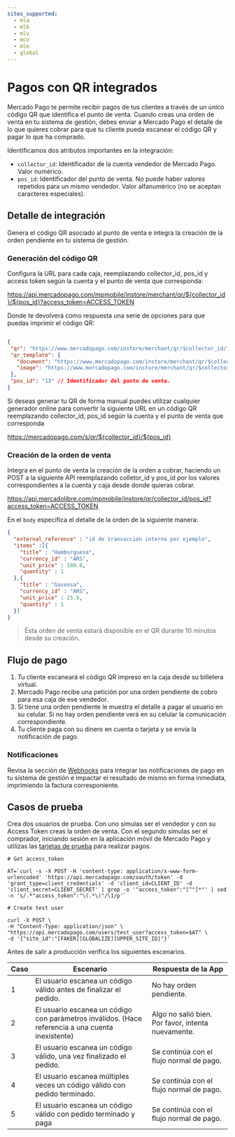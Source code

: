 ```yaml
---
sites_supported:
  - mla
  - mlb
  - mlv
  - mco
  - mlm
  - global
---
```


# Pagos con QR integrados

Mercado Pago te permite recibir pagos de tus clientes a través de un único código QR que identifica el punto de venta.   Cuando creas una orden de venta en tu sistema de gestión, debes enviar a Mercado Pago el detalle de lo que quieres cobrar para que tu cliente pueda escanear el código QR y pagar lo que ha comprado.

Identificamos dos atributos importantes en la integración:

* `collector_id`: Identificador de la cuenta vendedor de Mercado Pago. Valor numérico.
* `pos_id`: Identificador del punto de venta. No puede haber valores repetidos para un mismo vendedor. Valor alfanumérico (no se aceptan caracteres especiales).

## Detalle de integración

Genera el código QR asociado al punto de venta e integra la creación de la orden pendiente en tu sistema de gestión.

### Generación del código QR

Configura la URL para cada caja, reemplazando collector_id, pos_id y access token según la cuenta y el punto de venta que corresponda:

https://api.mercadopago.com/mpmobile/instore/merchant/qr/${collector_id}/${pos_id}?access_token=ACCESS_TOKEN

Donde te devolverá como respuesta una serie de opciones para que puedas imprimir el código QR:

```json

{
 "qr": "https://www.mercadopago.com/instore/merchant/qr/$collector_id/13/5...d9.png", // QR Simple
 "qr_template": {
   "document": "https://www.mercadopago.com/instore/merchant/qr/$collector_id/13/template_5...d9.pdf", // PDF con QR y logo de Mercado Libre
   "image": "https://www.mercadopago.com/instore/merchant/qr/$collector_id/13/template_5...d9.png" // Imagen con QR logo de Mercado Libre
 },
 "pos_id": "13" // Identificador del punto de venta.
}

```

Si deseas generar tu QR de forma manual puedes utilizar cualquier generador online para convertir la siguiente URL en un código QR reemplazando collector_id, pos_id según la cuenta y el punto de venta que corresponda

https://mercadopago.com/s/qr/${collector_id}/${pos_id}

### Creación de la orden de venta

Integra en el punto de venta la creación de la orden a cobrar, haciendo un POST a la siguiente API reemplazando colletor_id y pos_id por los valores correspondientes a la cuenta y caja desde donde quieras cobrar.

https://api.mercadolibre.com/mpmobile/instore/qr/collector_id/pos_id?access_token=ACCESS_TOKEN


En el `body` especifica el detalle de la orden de la siguiente manera:

```json
{
  "external_reference" : "id de transacción interno por ejemplo",
  "items" :[{
    "title" : "Hamburguesa",
    "currency_id" : "ARS",
    "unit_price" : 100.0,
    "quantity" : 1
  },{
    "title" : "Gaseosa",
    "currency_id" : "ARS",
    "unit_price" : 25.0,
    "quantity" : 1
  }]
}

```
> Ésta orden de venta estará disponible en el QR durante 10 minutos desde su creación.

## Flujo de pago

1. Tu cliente escaneará el código QR impreso en la caja desde su billetera virtual. 
2. Mercado Pago recibe una petición por una orden pendiente de cobro para esa caja de ese vendedor. 
3. Si tiene una orden pendiente le muestra el detalle a pagar al usuario en su celular. Si no hay orden pendiente verá en su celular la comunicación correspondiente.
4. Tu cliente paga con su dinero en cuenta o tarjeta y se envía la notificación de pago.

### Notificaciones

Revisa la sección de [Webhooks](/guides/notifications/webhooks.es.md) para integrar las notificaciones de pago en tu sistema de gestión e impactar el resultado de mismo en forma inmediata, imprimiendo la factura corresponiente.


## Casos de prueba

Crea dos usuarios de prueba. Con uno simulas ser el vendedor y con su Access Token creas la orden de venta. Con el segundo simulas ser el comprador, iniciando sesión en la aplicación móvil de Mercado Pago y utilizas las [tarjetas de prueba](/guides/payments/api/testing.es.md) para realizar pagos.


```
# Get access_token

AT=`curl -s -X POST -H 'content-type: application/x-www-form-urlencoded' 'https://api.mercadopago.com/oauth/token' -d 'grant_type=client_credentials' -d 'client_id=CLIENT_ID' -d 'client_secret=CLIENT_SECRET' | grep -o '"access_token":"[^"]*"' | sed -n 's/.*"access_token":"\(.*\)"/\1/p'`

```

```
# Create test user

curl -X POST \
-H "Content-Type: application/json" \
"https://api.mercadopago.com/users/test_user?access_token=$AT" \
-d '{"site_id":"[FAKER][GLOBALIZE][UPPER_SITE_ID]"}'

```

Antes de salir a producción verifica los siguientes escenarios.



| Caso 		| Escenario 				 | Respuesta de la App        |
| ---- 		| ---- 				 | ----------        |
| 1  	| El usuario escanea un código válido antes de finalizar el pedido.|No hay orden pendiente.|
| 2   	| El usuario escanea un código con parámetros inválidos. (Hace referencia a una cuenta inexistente)|Algo no salió bien. Por favor, intenta nuevamente.|
| 3  	| El usuario escanea  un código válido, una vez finalizado el pedido.|Se continúa con el flujo normal de pago.|
| 4  	| El usuario escanea múltiples veces un código válido con pedido terminado.|Se continúa con el flujo normal de pago.|
| 5    	| El usuario escanea un código válido con pedido terminado y paga|Se continúa con el flujo normal de pago.|





